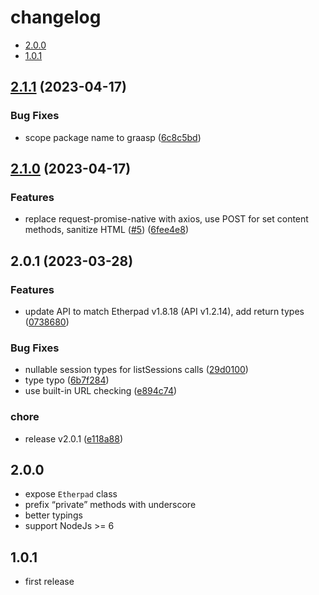 # changelog

<!-- START doctoc generated TOC please keep comment here to allow auto update -->
<!-- DON'T EDIT THIS SECTION, INSTEAD RE-RUN doctoc TO UPDATE -->


- [2.0.0](#200)
- [1.0.1](#101)

<!-- END doctoc generated TOC please keep comment here to allow auto update -->

## [2.1.1](https://github.com/graasp/etherpad-api/compare/v2.1.0...v2.1.1) (2023-04-17)


### Bug Fixes

* scope package name to graasp ([6c8c5bd](https://github.com/graasp/etherpad-api/commit/6c8c5bd574a7993a6aaaeeb0c53c3f01d4b50aea))

## [2.1.0](https://github.com/graasp/etherpad-api/compare/v2.0.1...v2.1.0) (2023-04-17)


### Features

* replace request-promise-native with axios, use POST for set content methods, sanitize HTML ([#5](https://github.com/graasp/etherpad-api/issues/5)) ([6fee4e8](https://github.com/graasp/etherpad-api/commit/6fee4e843f4ad32ef879db2e2431e91f71b4df7f))

## 2.0.1 (2023-03-28)


### Features

* update API to match Etherpad v1.8.18 (API v1.2.14), add return types ([0738680](https://github.com/graasp/etherpad-api/commit/07386804ed97280084678507ba3020f10802582f))


### Bug Fixes

* nullable session types for listSessions calls ([29d0100](https://github.com/graasp/etherpad-api/commit/29d0100447421addf6c72a49ea3d84ee2a89d76d))
* type typo ([6b7f284](https://github.com/graasp/etherpad-api/commit/6b7f284e447ec3cfac387c7c0bf151a89f630fd7))
* use built-in URL checking ([e894c74](https://github.com/graasp/etherpad-api/commit/e894c74c3f02f54461d538c64b32d80bce411f86))


### chore

* release v2.0.1 ([e118a88](https://github.com/graasp/etherpad-api/commit/e118a8828807140a1a51ba60f16332f50e76cfca))

## 2.0.0

- expose `Etherpad` class
- prefix “private” methods with underscore
- better typings
- support NodeJs >= 6

## 1.0.1

- first release
